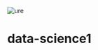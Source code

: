 ![ure](https://user-images.githubusercontent.com/80622132/128631070-f0fd8dbd-c9c8-46a9-acf2-0c0018c4875c.JPG)
# data-science1
